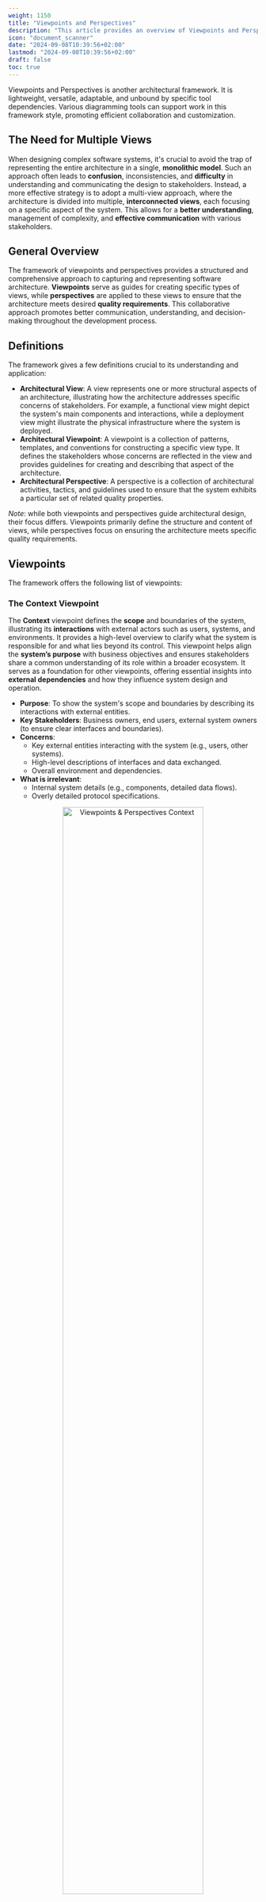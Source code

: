 ```yaml
---
weight: 1150
title: "Viewpoints and Perspectives"
description: "This article provides an overview of Viewpoints and Perspectives Architectural Framework."
icon: "document_scanner"
date: "2024-09-08T10:39:56+02:00"
lastmod: "2024-09-08T10:39:56+02:00"
draft: false
toc: true
---
```

Viewpoints and Perspectives is another architectural framework. It is lightweight, versatile, adaptable, and unbound by specific tool dependencies. Various diagramming tools can support work in this framework style, promoting efficient collaboration and customization.

## The Need for Multiple Views

When designing complex software systems, it's crucial to avoid the trap of representing the entire architecture in a single, **monolithic model**. Such an approach often leads to **confusion**, inconsistencies, and **difficulty** in understanding and communicating the design to stakeholders. Instead, a more effective strategy is to adopt a multi-view approach, where the architecture is divided into multiple, **interconnected views**, each focusing on a specific aspect of the system. This allows for a **better understanding**, management of complexity, and **effective communication** with various stakeholders.

## General Overview

The framework of viewpoints and perspectives provides a structured and comprehensive approach to capturing and representing software architecture. **Viewpoints** serve as guides for creating specific types of views, while **perspectives** are applied to these views to ensure that the architecture meets desired **quality requirements**. This collaborative approach promotes better communication, understanding, and decision-making throughout the development process.

## Definitions

The framework gives a few definitions crucial to its understanding and application:

* **Architectural View**: A view represents one or more structural aspects of an architecture, illustrating how the architecture addresses specific concerns of stakeholders. For example, a functional view might depict
  the system's main components and interactions, while a deployment view might illustrate the physical infrastructure where the system is deployed.
* **Architectural Viewpoint**: A viewpoint is a collection of patterns, templates, and conventions for constructing a specific view type. It defines the stakeholders whose concerns are reflected in the view and provides
  guidelines for creating and describing that aspect of the architecture. 
* **Architectural Perspective**: A perspective is a collection of architectural activities, tactics, and guidelines used to ensure that the system exhibits a particular set of related quality properties.

*Note*: while both viewpoints and perspectives guide architectural design, their focus differs. Viewpoints primarily define the structure and content of views, while perspectives focus on ensuring the architecture meets specific quality requirements.

## Viewpoints

The framework offers the following list of viewpoints:

### The Context Viewpoint

The **Context** viewpoint defines the **scope** and boundaries of the system, illustrating its **interactions** with external actors such as users, systems, and environments. It provides a high-level overview to clarify what the system is responsible for and what lies beyond its control. This viewpoint helps align the **system’s purpose** with business objectives and ensures stakeholders share a common understanding of its role within a broader ecosystem. It serves as a foundation for other viewpoints, offering essential insights into **external dependencies** and how they influence system design and operation.

* **Purpose**: To show the system's scope and boundaries by describing its interactions with external entities.
* **Key Stakeholders**: Business owners, end users, external system owners (to ensure clear interfaces and boundaries).
* **Concerns**:
  * Key external entities interacting with the system (e.g., users, other systems).
  * High-level descriptions of interfaces and data exchanged.
  * Overall environment and dependencies.
* **What is irrelevant**:
  * Internal system details (e.g., components, detailed data flows).
  * Overly detailed protocol specifications.

<center>
  <img src="../../../../../images/competencies/modeling/frameworks/vp.context_viewpoint_level_2.jpg" alt="Viewpoints & Perspectives Context" width="75%" height="75%"/>
  <br><br>
  <a href="https://github.com/Profitero-Data-Alchemists/katas-2023/tree/master?tab=readme-ov-file#context-viewpoint">
    <small>Source: O'Reilly Katas 2023 Fall solution by Profitero Data Alchemists</small>
  </a>
</center>

---

### The Functional Viewpoint

The **Functional** viewpoint focuses on the system's **functions** and **capabilities**, describing how they interact to achieve the system's goals. It captures the **functional structure** and provides details about key processes and their coordination. By mapping out the **logical flow** of operations, this viewpoint clarifies how user needs are met through well-defined workflows. It
helps identify critical functions, dependencies, and opportunities for optimization, serving as a key reference for system requirements and design decisions. This viewpoint ensures the system aligns with user expectations and business requirements.

* **Purpose**: To describe the system's functional structure and how its functions work together to fulfill requirements.
* **Key Stakeholders**: Product owners, system designers, and test engineers.
* **Concerns**:
  * Functional decomposition into modules or components.
  * Interactions between functional components.
  * Functional requirements and responsibilities.
* **What is irrelevant**:
  * Deployment details (e.g., servers hosting components).
  * User interface specifics (unless a critical part of the function).

<center>
  <img src="../../../../../images/competencies/modeling/frameworks/vp.functional_viewpoint_user_profile.jpg" alt="Viewpoints & Perspectives Functional" width="75%" height="75%"/>
  <br><br>
  <a href="https://github.com/Profitero-Data-Alchemists/katas-2023/tree/master?tab=readme-ov-file#functional-viewpoint">
    <small>Source: O'Reilly Katas 2023 Fall solution by Profitero Data Alchemists</small>
  </a>
</center>

---

### The Information Viewpoint

The **Information** viewpoint addresses the **organization, storage, and flow of data** within the system. It focuses on how data is structured, its relationships, and how it is exchanged between components, providing insight into the logical data architecture. This viewpoint supports the development of robust data models and ensures consistency in data handling across the system. It highlights the lifecycle of critical data entities, enabling designers to optimize **data integrity** and performance. Additionally, it provides a basis for identifying risks related to potential bottlenecks in data processing pipelines.

* **Purpose**: To define the system's information's structure, semantics, and usage.
* **Key Stakeholders**: Data architects, developers, and business analysts.
* **Concerns**:
  * Data models (conceptual, logical, or physical).
  * Relationships between data entities.
  * Data lifecycles and flow between components.
* **What is irrelevant**:
  * Behavioral or functional information.
  * Storage technology specifics (unless critical to the architecture).

<center>
  <img src="../../../../../images/competencies/modeling/frameworks/vp.information_viewpoint_data_model.jpg" alt="Viewpoints & Perspectives Functional" width="50%" height="50%"/>
  <br><br>
  <a href="https://github.com/Profitero-Data-Alchemists/katas-2023/blob/master/information_viewpoint/README.md#here-you-can-find-more-details-about-proposed-data-model">
    <small>Source: O'Reilly Katas 2023 Fall solution by Profitero Data Alchemists</small>
  </a>
</center>

---

### The Concurrency Viewpoint

The **Concurrency** viewpoint describes the **runtime interactions** between system components, focusing on services, jobs, and their communication. It helps identify synchronization needs and avoids issues like **deadlocks** and **resource contention**. This viewpoint ensures that the system can handle concurrent operations efficiently by representing how components collaborate under different workloads. It highlights the system's dynamic behavior, aiding in the design of mechanisms like **task orchestration** and **thread management**. Additionally, it provides insights into potential points of failure related to **race conditions** or excessive resource utilization.

* **Purpose**: To describe how the system handles multiple tasks and processes simultaneously.
* **Key Stakeholders**: System architects, developers, and performance engineers.
* **Concerns**:
  * Processes, threads, or tasks and their interactions.
  * Synchronization mechanisms (e.g., locks, queues).
  * High-level process flows and resource sharing.
* **What is irrelevant**:
  * Low-level implementation code.
  * Non-concurrent components or workflows.

<center>
  <img src="../../../../../images/competencies/modeling/frameworks/vp.concurrency_viewpoint_messaging_actors.jpg" alt="Viewpoints & Perspectives Concurrency" width="75%" height="75%"/>
  <br>
  <a href="https://github.com/Profitero-Data-Alchemists/katas-2023/tree/master?tab=readme-ov-file#concurrency-viewpoint">
    <small>Source: O'Reilly Katas 2023 Fall solution by Profitero Data Alchemists</small>
  </a>
</center>

---

### The Development Viewpoint

The **Development** viewpoint focuses on the software architecture as seen by the developers, covering the structure of modules, libraries, and other artifacts with their build pipelines. It aids in understanding **implementation dependencies** and managing the development process effectively. This viewpoint provides a blueprint for module organization, design, testing, and implementation processes. It also highlights the relationships between components, enabling teams to identify potential impacts of changes and improve overall maintainability. By addressing **technical debt** and development workflows, this viewpoint ensures a smoother implementation phase.

* **Purpose**: To describe the software's modular structure and organization for efficient development.
* **Key Stakeholders**: Developers, build engineers.
* **Concerns**:
  * Modules, packages, or components and their dependencies.
  * Layered architecture or build-time structure.
  * Source control and integration guidelines.
* **What is irrelevant**:
  * Runtime behavior or deployment information.
  * Detailed user interactions or workflows.

<center>
  <img src="../../../../../images/competencies/modeling/frameworks/vp.development_viewpoint_level_1.jpg" alt="Viewpoints & Perspectives Development" width="75%" height="75%"/>
  <br><br>
  <a href="https://github.com/Profitero-Data-Alchemists/katas-2023/tree/master?tab=readme-ov-file#development-viewpoint">
    <small>Source: O'Reilly Katas 2023 Fall solution by Profitero Data Alchemists</small>
  </a>
</center>

---

### The Deployment Viewpoint

The **Deployment** viewpoint describes the **physical environment** where the system operates, detailing hardware, networks, and operational configurations. It ensures that the system can be efficiently **hosted and maintained**. This viewpoint helps identify **resource requirements**, such as processing power and storage while addressing constraints related to **scalability** and
**availability**. It illustrates the mapping of software components onto physical infrastructure, facilitating decisions about hosting, failover mechanisms, and **disaster recovery** strategies. By considering real-world deployment conditions, it ensures the system's operational readiness and resilience.

* **Purpose**: To show how the system is deployed across hardware and other platforms.
* **Key Stakeholders**: Infrastructure engineers, operations teams, and performance engineers.
* **Concerns**:
  * Hardware or cloud resources and their configurations.
  * Deployment of software components to nodes or devices.
  * Communication pathways and their performance constraints.
* **What is irrelevant**:
  * Detailed internal behaviors of software components.
  * Design-time or source-level module structures.

<center>
  <img src="../../../../../images/competencies/modeling/frameworks/vp.deployment_viewpoint_environment.jpg"  alt="Viewpoints & Perspectives Deployment" width="75%" height="75%"/>
  <br><br>
  <a href="https://github.com/Profitero-Data-Alchemists/katas-2023/tree/master?tab=readme-ov-file#deployment-viewpoint">
    <small>Source: O'Reilly Katas 2023 Fall solution by Profitero Data Alchemists</small>
  </a>
</center>

---

### The Operational Viewpoint

The **Operational** viewpoint focuses on the system’s day-to-day **management and maintenance**, covering monitoring, troubleshooting, and updates. It ensures that the system operates smoothly post-deployment. This viewpoint emphasizes the tools, processes, and metrics needed to support reliable operations. By addressing potential operational challenges, it clarifies the processes of maintenance, operation, configuration, and migration. It also highlights the responsibilities of different roles, ensuring that operational teams are **equipped to handle incidents** effectively and adapt to changing environments.

* **Purpose**: To describe the system’s operational and maintenance processes.
* **Key Stakeholders**: Support teams, operations engineers, and system administrators.
* **Concerns**:
  * Monitoring, logging, and alerting mechanisms.
  * Backup, recovery, and failover strategies.
  * Maintenance workflows and tools used.
* **What is irrelevant**:
* * Functional or runtime details unrelated to operations.
  * Implementation-level details of monitoring or recovery mechanisms.

<center>
  <img src="../../../../../images/competencies/modeling/frameworks/vp.operational_viewpoint_level_1.jpg" alt="Viewpoints & Perspectives Operational" width="75%" height="75%"/>
  <br><br>
  <a href="https://github.com/Profitero-Data-Alchemists/katas-2023/tree/master?tab=readme-ov-file#operational-viewpoint">
    <small>Source: O'Reilly Katas 2023 Fall solution by Profitero Data Alchemists</small>
  </a>
</center>

---

## Perspectives

This is a list of the most frequently used perspectives. Other perspectives can be found in the original book.

### Security Perspective

The **Security** perspective ensures that a software system is protected against **unauthorized access**, **malicious attacks**, and **data breaches**. Its purpose is to safeguard sensitive information and maintain the system's **integrity, confidentiality, and availability**. This perspective involves identifying potential risks, implementing defenses such as encryption and access controls, and preparing incident response plans.

* **Purpose**: Ensure the system is protected against unauthorized access, breaches, and other security threats.
* **Key Stakeholders**: Security architects, developers, system administrators, and compliance officers.
* **Concerns**: Threat models, access controls, encryption protocols, security policies, and mitigation strategies.
* **What is irrelevant**: Non-security-related functional requirements or aesthetic UI details.

Example: [O'Reilly Katas 2023 Fall solution by Profitero Data Alchemists](https://github.com/Profitero-Data-Alchemists/katas-2023/tree/master/security_perspective)

---

### Performance and Scalability Perspective

The **Performance and Scalability** perspective focuses on ensuring that a system meets its **performance goals** under normal and peak conditions and can **handle growth** in users, data, or processing demands. Key aspects include measuring response times, optimizing resource utilization, and designing for scalability.

* **Purpose**: Ensure the system meets performance targets and scales effectively under increased load.
* **Key Stakeholders**: Performance engineers, developers, infrastructure architects, and product managers.
* **Concerns**: Response times, throughput, resource utilization, load distribution, and scaling mechanisms.
* **What is irrelevant**: Detailed functional workflows unrelated to performance or scalability.

---

### Availability and Persistence Perspective

The **Availability and Persistence** perspective ensures that a system is reliably accessible and consistently maintains its critical data over time. By addressing factors such as **redundancy, failover mechanisms**, and data backups, this perspective minimizes downtime and protects against catastrophic failures.

* **Purpose**: Ensure the system is consistently accessible and reliably stores critical data.
* **Key Stakeholders**: System administrators, database architects, infrastructure engineers, and business continuity planners.
* **Concerns**: Redundancy strategies, failover mechanisms, backup plans, and data replication.
* **What is irrelevant**: Transient debugging or testing configurations that do not contribute to reliability.

---

### Evolution Perspective

The **Evolution** perspective ensures that a system can **adapt to changing requirements**, technologies, and business environments. This perspective involves planning for modularity, managing dependencies, and **accommodating iterative updates** to the architecture.

* **Purpose**: Ensure the system can adapt to changing requirements, technologies, and business needs.
* **Key Stakeholders**: Solution architects, developers, product managers, and enterprise architects.
* **Concerns**: Dependency diagrams, modular designs, upgrade plans, and mechanisms for change management.
* **What is irrelevant**: Overly specific implementation details tied to current technologies that hinder adaptability.

---

### Regulation Perspective

The **Regulation** perspective ensures that a system complies with **legal, regulations**, and organizational standards, including privacy, data protection, and security requirements. This perspective involves identifying relevant regulations, designing features to meet them, and providing audit trails for **accountability**.

* **Purpose**: Ensure the system complies with relevant legal, industry, and organizational standards.
* **Key Stakeholders**: Compliance officers, legal teams, auditors, and product managers.
* **Concerns**: Regulatory requirements, audit trails, adherence to data privacy standards, and certification needs.
* **What is irrelevant**: Internal operational processes or technical details not tied to compliance requirements.

---

## Conclusion

The framework provides a comprehensive overview of the architecture from different aspects using various predefined viewpoints and perspectives. By utilizing them, architects can promote better communication, understanding, and decision-making throughout the development process.

## Recommended Reading

##### Books

* Rozanski, N., & Woods, E. (2011). *[Software systems architecture: Working with stakeholders using viewpoints and perspectives](https://www.viewpoints-and-perspectives.info/home/book/)* . Addison-Wesley.
  * **Part 3 - Viewpoint Framework**\
    Part 3 of the book outlines the Viewpoint Framework, which organizes architectural descriptions through viewpoints, enabling a structured approach to address stakeholder concerns. It emphasizes the separation of concerns by dividing the architecture into multiple interrelated views, such as Context, Functional, Information, Concurrency, Development, Deployment, and Operational viewpoints, each catering to specific aspects of the system. This framework provides a systematic way to capture reusable architectural knowledge, facilitating communication among stakeholders and managing complexity effectively. The chapter also addresses challenges like inconsistency and fragmentation, proposing careful selection and integration of views to ensure coherence. Lastly, it underscores the importance of iterative refinement and customization of views based on the architecture’s unique context and stakeholder needs
  * **Part 4 - Perspective Framework**\
    Part 4 presents the Perspective Framework, which focuses on ensuring that systems exhibit key quality properties, such as security, performance, and scalability, by addressing cross-cutting concerns. Perspectives guide the architecture design process through activities, tactics, and guidelines that improve system quality across views. This framework complements viewpoints, targeting quality aspects rather than structural concerns. The chapter also includes a catalog of common perspectives, their applicability, and practical steps to integrate them into architectural views, highlighting iterative analysis and refinement. It emphasizes balancing competing quality priorities and tailoring perspectives to the system's unique needs.
